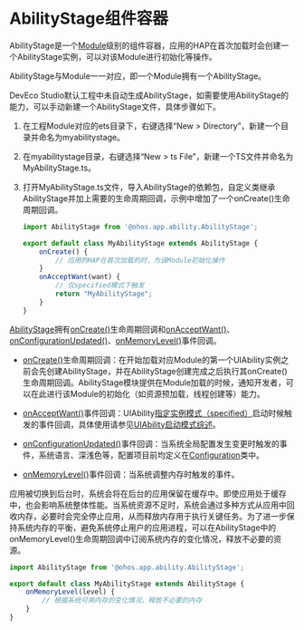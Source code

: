# AbilityStage组件容器


AbilityStage是一个[Module](../quick-start/application-package-structure-stage.md)级别的组件容器，应用的HAP在首次加载时会创建一个AbilityStage实例，可以对该Module进行初始化等操作。


AbilityStage与Module一一对应，即一个Module拥有一个AbilityStage。


DevEco Studio默认工程中未自动生成AbilityStage，如需要使用AbilityStage的能力，可以手动新建一个AbilityStage文件，具体步骤如下。


1. 在工程Module对应的ets目录下，右键选择“New &gt; Directory”，新建一个目录并命名为myabilitystage。

2. 在myabilitystage目录，右键选择“New &gt; ts File”，新建一个TS文件并命名为MyAbilityStage.ts。

3. 打开MyAbilityStage.ts文件，导入AbilityStage的依赖包，自定义类继承AbilityStage并加上需要的生命周期回调，示例中增加了一个onCreate()生命周期回调。
   
   ```ts
   import AbilityStage from '@ohos.app.ability.AbilityStage';
   
   export default class MyAbilityStage extends AbilityStage {
       onCreate() {
           // 应用的HAP在首次加载的时，为该Module初始化操作
       }
       onAcceptWant(want) {
           // 仅specified模式下触发
           return "MyAbilityStage";
       }
   }
   ```


[AbilityStage](../reference/apis/js-apis-application-abilitystage.md)拥有[onCreate()](../reference/apis/js-apis-application-abilitystage.md#abilitystageoncreate)生命周期回调和[onAcceptWant()](../reference/apis/js-apis-application-abilitystage.md#abilitystageonacceptwant)、[onConfigurationUpdated()](../reference/apis/js-apis-application-abilitystage.md#abilitystageonconfigurationupdated)、[onMemoryLevel()](../reference/apis/js-apis-application-abilitystage.md#abilitystageonmemorylevel)事件回调。


- [onCreate()](../reference/apis/js-apis-application-abilitystage.md#abilitystageoncreate)生命周期回调：在开始加载对应Module的第一个UIAbility实例之前会先创建AbilityStage，并在AbilityStage创建完成之后执行其onCreate()生命周期回调。AbilityStage模块提供在Module加载的时候，通知开发者，可以在此进行该Module的初始化（如资源预加载，线程创建等）能力。

- [onAcceptWant()](../reference/apis/js-apis-application-abilitystage.md#abilitystageonacceptwant)事件回调：UIAbility[指定实例模式（specified）](uiability-launch-type.md#specified启动模式)启动时候触发的事件回调，具体使用请参见[UIAbility启动模式综述](uiability-launch-type.md)。

- [onConfigurationUpdated()](../reference/apis/js-apis-application-abilitystage.md#abilitystageonconfigurationupdated)事件回调：当系统全局配置发生变更时触发的事件，系统语言、深浅色等，配置项目前均定义在[Configuration](../reference/apis/js-apis-configuration.md)类中。

- [onMemoryLevel()](../reference/apis/js-apis-application-abilitystage.md#abilitystageonmemorylevel)事件回调：当系统调整内存时触发的事件。
  
应用被切换到后台时，系统会将在后台的应用保留在缓存中。即使应用处于缓存中，也会影响系统整体性能。当系统资源不足时，系统会通过多种方式从应用中回收内存，必要时会完全停止应用，从而释放内存用于执行关键任务。为了进一步保持系统内存的平衡，避免系统停止用户的应用进程，可以在AbilityStage中的onMemoryLevel()生命周期回调中订阅系统内存的变化情况，释放不必要的资源。
  
  
  ```ts
  import AbilityStage from '@ohos.app.ability.AbilityStage';
  
  export default class MyAbilityStage extends AbilityStage {
      onMemoryLevel(level) {
          // 根据系统可用内存的变化情况，释放不必要的内存
      }
  }
  ```

